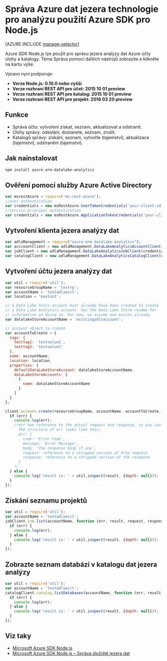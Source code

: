 <properties
   pageTitle="Správa Azure dat jezera technologie pro analýzu použití Azure SDK pro Node.js | Azure"
   description="Naučte se spravovat účty jezera analýzy dat, zdrojů dat, úlohy a uživatele služby Azure SDK pro Node.js"
   services="data-lake-analytics"
   documentationCenter=""
   authors="edmacauley"
   manager="jhubbard"
   editor="cgronlun"/>

<tags
   ms.service="data-lake-analytics"
   ms.devlang="na"
   ms.topic="get-started-article"
   ms.tgt_pltfrm="na"
   ms.workload="big-data"
   ms.date="05/16/2016"
   ms.author="edmaca"/>

# <a name="manage-azure-data-lake-analytics-using-azure-sdk-for-nodejs"></a>Správa Azure dat jezera technologie pro analýzu použití Azure SDK pro Node.js


[AZURE.INCLUDE [manage-selector](../../includes/data-lake-analytics-selector-manage.md)]

Azure SDK Node.js lze použít pro správu jezera analýzy dat Azure účty úlohy a katalogy. Téma Správa pomocí dalších nástrojů zobrazíte a klikněte na kartu výše.

Vpravo nyní podporuje:

  *  **Verze Node.js: 0.10.0 nebo vyšší**
  *  **Verze rozhraní REST API pro účet: 2015 10 01 preview**
  *  **Verze rozhraní REST API pro katalog: 2015 10 01 preview**
  *  **Verze rozhraní REST API pro projekt: 2016 03 20 preview**

## <a name="features"></a>Funkce

- Správa účtu: vytvoření získat, seznam, aktualizovat a odstranit.
- Úlohy správy: odeslání, dostanete, seznam, zrušit.
- Katalogů správy: získání, seznam, vytvořte (tajemství), aktualizace (tajemství), odstranění (tajemství).

## <a name="how-to-install"></a>Jak nainstalovat

```bash
npm install azure-arm-datalake-analytics
```

## <a name="authenticate-using-azure-active-directory"></a>Ověření pomocí služby Azure Active Directory

 ```javascript
 var msrestAzure = require('ms-rest-azure');
 //user authentication
 var credentials = new msRestAzure.UserTokenCredentials('your-client-id', 'your-domain', 'your-username', 'your-password', 'your-redirect-uri');
 //service principal authentication
 var credentials = new msRestAzure.ApplicationTokenCredentials('your-client-id', 'your-domain', 'your-secret');
 ```

## <a name="create-the-data-lake-analytics-client"></a>Vytvoření klienta jezera analýzy dat

```javascript
var adlaManagement = require("azure-arm-datalake-analytics");
var acccountClient = new adlaManagement.DataLakeAnalyticsAccountClient(credentials, 'your-subscription-id');
var jobClient = new adlaManagement.DataLakeAnalyticsJobClient(credentials, 'azuredatalakeanalytics.net');
var catalogClient = new adlaManagement.DataLakeAnalyticsCatalogClient(credentials, 'azuredatalakeanalytics.net');
```

## <a name="create-a-data-lake-analytics-account"></a>Vytvoření účtu jezera analýzy dat

```javascript
var util = require('util');
var resourceGroupName = 'testrg';
var accountName = 'testadlaacct';
var location = 'eastus2';

// A Data Lake Store account must already have been created to create
// a Data Lake Analytics account. See the Data Lake Store readme for
// information on doing so. For now, we assume one exists already.
var datalakeStoreAccountName = 'existingadlsaccount';

// account object to create
var accountToCreate = {
  tags: {
    testtag1: 'testvalue1',
    testtag2: 'testvalue2'
  },
  name: accountName,
  location: location,
  properties: {
    defaultDataLakeStoreAccount: datalakeStoreAccountName,
    dataLakeStoreAccounts: [
      {
        name: datalakeStoreAccountName
      }
    ]
  }
};

client.account.create(resourceGroupName, accountName, accountToCreate, function (err, result, request, response) {
  if (err) {
    console.log(err);
    /*err has reference to the actual request and response, so you can see what was sent and received on the wire.
      The structure of err looks like this:
      err: {
        code: 'Error Code',
        message: 'Error Message',
        body: 'The response body if any',
        request: reference to a stripped version of http request
        response: reference to a stripped version of the response
      }
    */
  } else {
    console.log('result is: ' + util.inspect(result, {depth: null}));
  }
});
```

## <a name="get-a-list-of-jobs"></a>Získání seznamu projektů

```javascript
var util = require('util');
var accountName = 'testadlaacct';
jobClient.job.list(accountName, function (err, result, request, response) {
  if (err) {
    console.log(err);
  } else {
    console.log('result is: ' + util.inspect(result, {depth: null}));
  }
});
```

## <a name="get-a-list-of-databases-in-the-data-lake-analytics-catalog"></a>Zobrazte seznam databází v katalogu dat jezera analýzy
```javascript
var util = require('util');
var accountName = 'testadlaacct';
catalogClient.catalog.listDatabases(accountName, function (err, result, request, response) {
  if (err) {
    console.log(err);
  } else {
    console.log('result is: ' + util.inspect(result, {depth: null}));
  }
});
```

## <a name="see-also"></a>Viz taky

- [Microsoft Azure SDK Node.js](https://github.com/azure/azure-sdk-for-node)
- [Microsoft Azure SDK Node.js – Správa úložiště jezera dat](https://github.com/Azure/azure-sdk-for-node/tree/autorest/lib/services/dataLake.Store)
